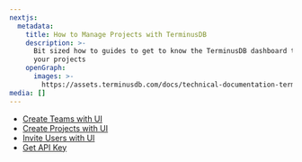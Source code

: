 ```yaml
---
nextjs:
  metadata:
    title: How to Manage Projects with TerminusDB
    description: >-
      Bit sized how to guides to get to know the TerminusDB dashboard to manage
      your projects
    openGraph:
      images: >-
        https://assets.terminusdb.com/docs/technical-documentation-terminuscms-og.png
media: []
---
```


* [Create Teams with UI](/docs/create-a-team-with-terminuscms/)
* [Create Projects with UI](/docs/create-a-project-with-terminuscms/)
* [Invite Users with UI](/docs/invite-users-using-terminuscms/)
* [Get API Key](/docs/get-your-api-key-from-terminuscms/)